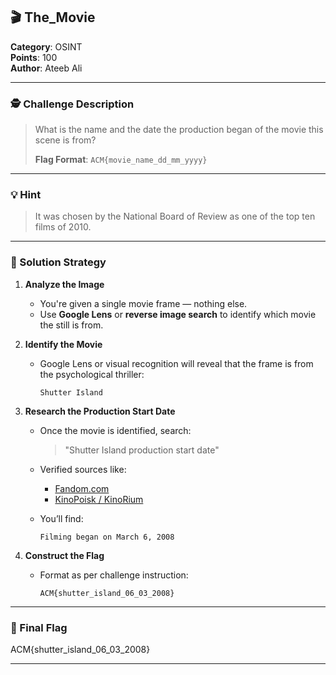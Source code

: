 ## 🎬 The_Movie

**Category**: OSINT  
**Points**: 100  
**Author**: Ateeb Ali  

---

### 🕵️ Challenge Description

> What is the name and the date the production began of the movie this scene is from?  
>  
> **Flag Format**: `ACM{movie_name_dd_mm_yyyy}`

---

### 💡 Hint

> It was chosen by the National Board of Review as one of the top ten films of 2010.

---

### 🧠 Solution Strategy

1. **Analyze the Image**
   - You're given a single movie frame — nothing else.
   - Use **Google Lens** or **reverse image search** to identify which movie the still is from.

2. **Identify the Movie**
   - Google Lens or visual recognition will reveal that the frame is from the psychological thriller:
     ```
     Shutter Island
     ```

3. **Research the Production Start Date**
   - Once the movie is identified, search:
     > "Shutter Island production start date"
   - Verified sources like:
     - [Fandom.com](https://movies.fandom.com/)
     - [KinoPoisk / KinoRium](https://en.kinorium.com/)

   - You’ll find:
     ```
     Filming began on March 6, 2008
     ```

4. **Construct the Flag**
   - Format as per challenge instruction:
     ```
     ACM{shutter_island_06_03_2008}
     ```

---

### 🎯 Final Flag

ACM{shutter_island_06_03_2008}

---
